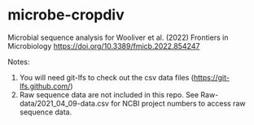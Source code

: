 # microbe-cropdiv
Microbial sequence analysis for Wooliver et al. (2022) Frontiers in Microbiology
https://doi.org/10.3389/fmicb.2022.854247


Notes: 

1. You will need git-lfs to check out the csv data files (https://git-lfs.github.com/)
2. Raw sequence data are not included in this repo. See Raw-data/2021_04_09-data.csv for NCBI project numbers to access raw sequence data.
